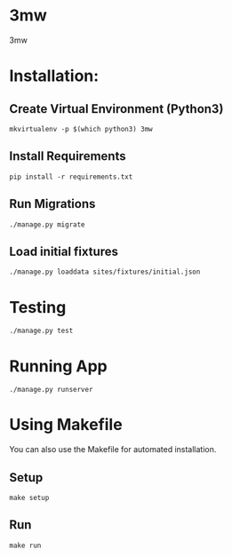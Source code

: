 # 3mw
3mw

# Installation:
## Create Virtual Environment (Python3)
    mkvirtualenv -p $(which python3) 3mw
## Install Requirements
    pip install -r requirements.txt
## Run Migrations
    ./manage.py migrate
## Load initial fixtures
    ./manage.py loaddata sites/fixtures/initial.json
# Testing
    ./manage.py test
# Running App
    ./manage.py runserver
    
# Using Makefile
You can also use the Makefile for automated installation.
## Setup
    make setup
## Run
    make run